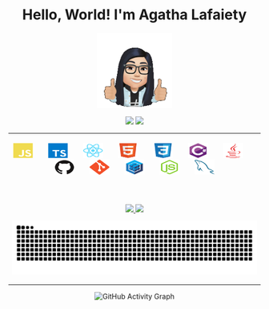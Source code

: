 <h1 align='center'>
   Hello, World! I'm Agatha Lafaiety
</h1> 

<p align='center'>
   <img alt="agatha" height="150" width="150" src="imagens/agatha.png"> <br>
</p> 

 <p align='center'>
     <a href="https://instagram.com/lafaiety_" target="_blank"><img src="https://img.shields.io/badge/-Instagram-%23E4405F?style=for-the-badge&logo=instagram&logoColor=white" target="_blank"></a>
  <a href="https://www.linkedin.com/in/agatha-lafaiety-45875016a" target="_blank"><img src="https://img.shields.io/badge/-LinkedIn-%230077B5?style=for-the-badge&logo=linkedin&logoColor=white" target="_blank"></a> 
</p> 
  
<div align='center'> 
   
   <table border="0" cellspacing="0" cellpadding="0">
     <tr>
      <td>
   
   <div align='center'><br>
      
  <img alt="agatha-Js" height="30" width="40" src="https://raw.githubusercontent.com/devicons/devicon/master/icons/javascript/javascript-plain.svg">
   &nbsp;&nbsp;&nbsp;&nbsp;&nbsp;&nbsp;
  <img alt="agatha-typescript" height="30" width="40" src="https://raw.githubusercontent.com/devicons/devicon/master/icons/typescript/typescript-original.svg">
   &nbsp;&nbsp;&nbsp;&nbsp;&nbsp;&nbsp;
  <img alt="agatha-react" height="30" width="40" src="https://raw.githubusercontent.com/devicons/devicon/master/icons/react/react-original.svg">
   &nbsp;&nbsp;&nbsp;&nbsp;&nbsp;&nbsp;
  <img alt="agatha-HTML" height="30" width="40" src="https://raw.githubusercontent.com/devicons/devicon/master/icons/html5/html5-original.svg">
   &nbsp;&nbsp;&nbsp;&nbsp;&nbsp;&nbsp;
  <img alt="agatha-CSS" height="30" width="40" src="https://raw.githubusercontent.com/devicons/devicon/master/icons/css3/css3-original.svg">
   &nbsp;&nbsp;&nbsp;&nbsp;&nbsp;&nbsp;
  <img alt="agatha-Csharp" height="30" width="40" src="https://raw.githubusercontent.com/devicons/devicon/master/icons/csharp/csharp-original.svg">
   &nbsp;&nbsp;&nbsp;&nbsp;&nbsp;&nbsp;
  <img alt="agatha-java" height="30" width="40" src="https://raw.githubusercontent.com/devicons/devicon/master/icons/java/java-plain.svg">
   &nbsp;&nbsp;&nbsp;&nbsp;&nbsp;&nbsp;
  <img alt="agatha-github" height="30" width="40" src="https://raw.githubusercontent.com/devicons/devicon/master/icons/github/github-original.svg">
   &nbsp;&nbsp;&nbsp;&nbsp;&nbsp;&nbsp;
  <img alt="agatha-git" height="30" width="40" src="https://raw.githubusercontent.com/devicons/devicon/master/icons/git/git-original.svg">
   &nbsp;&nbsp;&nbsp;&nbsp;&nbsp;&nbsp;
  <img alt="agatha-sequelize" height="30" width="40" src="https://raw.githubusercontent.com/devicons/devicon/master/icons/sequelize/sequelize-original.svg">
   &nbsp;&nbsp;&nbsp;&nbsp;&nbsp;&nbsp;
  <img alt="agatha-nodejs" height="30" width="40" src="https://raw.githubusercontent.com/devicons/devicon/master/icons/nodejs/nodejs-original.svg">
   &nbsp;&nbsp;&nbsp;&nbsp;&nbsp;&nbsp;
  <img alt="agatha-mysql" height="30" width="40" src="https://raw.githubusercontent.com/devicons/devicon/master/icons/mysql/mysql-original.svg"> 
   
 </div>    
   
   #
         
 <p align='center'><br>
  <a href="https://github.com/agathalafaiety">
  <img height="160em" src="https://github-readme-stats.vercel.app/api?username=agathalafaiety&show_icons=true&theme=midnight-purple&include_all_commits=true&count_private=true"/>
  <img height="160em" src="https://github-readme-stats.vercel.app/api/top-langs/?username=agathalafaiety&layout=compact&langs_count=16&theme=midnight-purple"/>
 </p>
   
 ![Snake animation](https://github.com/agathalafaiety/agathalafaiety/blob/output/github-contribution-grid-snake.svg)
       
   </tr>
   </td>
  </table> 
   
</div>

<div align='center'>
   
   ![GitHub Activity Graph](https://activity-graph.herokuapp.com/graph?username=agathalafaiety&theme=react-dark)  
   
</div>

